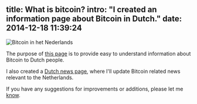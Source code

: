 title: What is bitcoin?
intro: "I created an information page about Bitcoin in Dutch."
date: 2014-12-18 11:39:24
---
<img class="noshadow" src="{% asset_path nl.png %}" alt="Bitcoin in het Nederlands" title="Bitcoin in het Nederlands">

The purpose of [this page](/bitcoin) is to provide easy to understand information about Bitcoin to Dutch people.

I also created a [Dutch news page](/nieuws), where I'll update Bitcoin related news relevant to the Netherlands.

If you have any suggestions for improvements or additions, please let me [know](&#109;&#97;&#105;&#108;&#116;&#111;&#58;&#109;&#97;&#105;&#108;&#64;&#115;&#118;&#100;&#98;&#46;&#99;&#111;).
